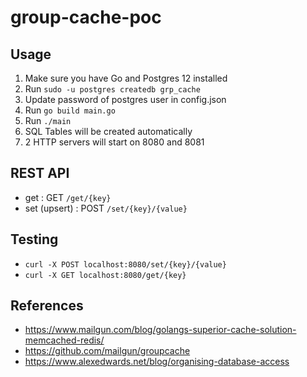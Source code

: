 # group-cache-poc

## Usage

1. Make sure you have Go and Postgres 12 installed
2. Run `sudo -u postgres createdb grp_cache`
3. Update password of postgres user in config.json
4. Run `go build main.go`
5. Run `./main`
6. SQL Tables will be created automatically
7. 2 HTTP servers will start on 8080 and 8081

## REST API
* get          : GET `/get/{key}`
* set (upsert) : POST `/set/{key}/{value}`

## Testing
* `curl -X POST localhost:8080/set/{key}/{value}`
* `curl -X GET localhost:8080/get/{key}`

## References
* https://www.mailgun.com/blog/golangs-superior-cache-solution-memcached-redis/
* https://github.com/mailgun/groupcache
* https://www.alexedwards.net/blog/organising-database-access
